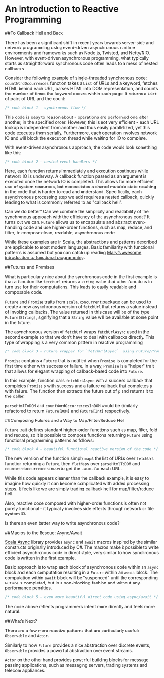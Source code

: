 An Introduction to Reactive Programming=======================================##To Callback Hell and BackThere has been a significant shift in recent years towards server-side andnetwork programming using event-driven asynchronous runtime environments andframeworks such as Node.js, Twisted, and Netty/NIO.  However, with event-drivenasynchronous programming, what typically starts as straightforward synchronouscode often leads to a mess of nested callbacks.Consider the following example of single-threaded synchronous code:`countWordOccurrences` function takes a `List` of URLs and a keyword, fetchesHTML behind each URL, parses HTML into DOM representation, and counts the numberof times the keyword occurs within each page.  It returns a `List` of pairs ofURL and the count:```scala/* code block 1 - synchronous flow */```This code is easy to reason about - operations are performed one after another,in the specified order.  However, this is not very efficient - each URL lookupis independent from another and thus easily parallelized, yet this code executesthem serially.  Furthermore, each operation involves network IO and will blockthe execution thread while waiting for IO to complete.With event-driven asynchronous approach, the code would look something like this:```scala/* code block 2 – nested event handlers */```Here, each function returns immediately and execution continues while network IOis underway.  A callback function passed as an argument is executed once thenetwork IO is completed.  This allows for more efficient use of system resources,but necessitates a shared mutable state resulting in the code that is harder toread and understand.  Specifically, each asynchronous processing step we addrequires a nested callback, quickly leading to what is commonly referred to as"callback hell".Can we do better? Can we combine the simplicity and readability of the synchronousapproach with the efficiency of the asynchronous code? It turns out we can.`Future` allows us to encapsulate and abstract event-handling code and usehigher-order functions, such as map, reduce, and filter, to compose clean,readable, asynchronous code.While these examples are in Scala, the abstractions and patterns described areapplicable to most modern languages.  Basic familiarity with functional patternsis assumed but you can catch up reading [Mary’s awesome introduction to functionalprogramming](https://codewords.hackerschool.com/issues/one/an-introduction-to-functional-programming).##Futures and PromisesWhat is particularly nice about the synchronous code in the first example is thata function like `fetchUrl` returns a `String` value that other functions inturn use for their computations.  This leads to easily readable and composablecode.`Future` and `Promise` traits from `scala.concurrent` package can be used tocreate a new asynchronous version of `fetchUrl` that returns a value instead ofinvoking callbacks. The value returned in this case will be of the type`Future[String]`, signifying that a `String` value will be available at somepoint in the future.The asynchronous version of `fetchUrl` wraps `fetchUrlAsync` used in the secondexample so that we don’t have to deal with callbacks directly.  This type ofwrapping is a very common pattern in reactive programming:```scala/* code block 3 – Future wrapper for `fetchUrlAsync`  using Future/Promise */````Promise` contains a `Future` that is notified when `Promise` is completed forthe first time either with success or failure.  In a way, `Promise` is a "helper"trait that allows for elegant wrapping of callback-based code into `Future`.In this example, function calls `fetchUrlAsync` with a success callback thatcompletes `Promise` `p` with success and a failure callback that completes `p`with failure.  The function then extracts the future out of `p` and returns itto the caller.`parseHtmlToDOM` and `countWordOccurrencesInDOM` would be similarly refactoredto return `Future[DOM]` and `Future[Int]` respectively.##Composing Futures and a Way to Map/Filter/Reduce Hell`Future` trait defines standard higher-order functions such as map, filter, foldand reduce, so it is possible to compose functions returning `Future` usingfunctional programming patterns as follows:```scala/* code block 4 – beautiful functional reactive version of the code */```The new version of the function simply `map`s the list of URLs over `fetchUrl`function returning a `Future`, then `flatMap`s over `parseHtmlToDOM` and`countWordOccurrencesInDOM` to get the count for each URL.While this code appears cleaner than the callback example, it is easy to imaginehow quickly it can become complicated with added processing steps.  It feels likewe are simply trading callback hell for map/filter/reduce hell.Also, reactive code composed with higher-order functions is often not purelyfunctional – it typically involves side effects through network or file system IO.Is there an even better way to write asynchronous code?##Macros to the Rescue: Async/Await[Scala Async](https://github.com/scala/async) library provides `async` and `await`macros inspired by the similar constructs originally introduced by C#. Themacros make it possible to write efficient asynchronous code in direct style,very similar to how synchronous code is written in the first example.Basic approach is to wrap each block of asynchronous code within an `async` blockand each computation resulting in a `Future` within an `await` block.  Thecomputation within `await` block will be "suspended" until the corresponding`Future` is completed, but in a non-blocking fashion and without any performancepenalties.  ```scala/* code block 5 – even more beautiful direct code using async/await */```The code above reflects programmer’s intent more directly and feels more natural.##What’s Next?There are a few more reactive patterns that are particularly useful: `Observable`and `Actor`.Similarly to how `Future` provides a nice abstraction over discrete events,`Observable` provides a powerful abstraction over event streams.`Actor` on the other hand provides powerful building blocks for message passingapplications, such as messaging servers, trading systems and telecom appliances.